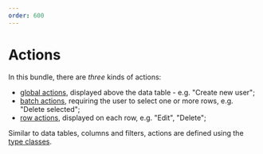 ```yaml
---
order: 600
---
```


# Actions

In this bundle, there are _three_ kinds of actions:

* [global actions](global-actions.md), displayed above the data table - e.g. "Create new user";
* [batch actions](batch-actions.md), requiring the user to select one or more rows, e.g. "Delete selected";
* [row actions](row-actions.md), displayed on each row, e.g. "Edit", "Delete";

Similar to data tables, columns and filters, actions are defined using the [type classes](../../features/type-classes.md).
